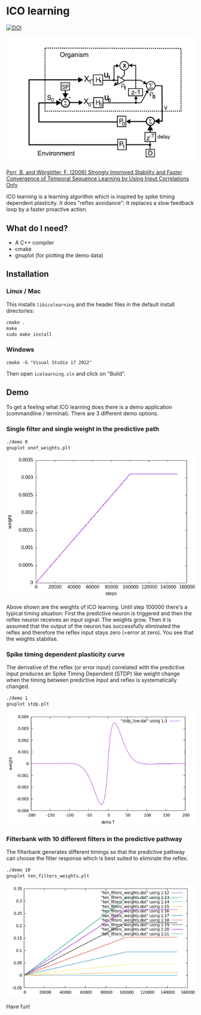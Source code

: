 # ICO learning

[![DOI](https://zenodo.org/badge/397375628.svg)](https://zenodo.org/badge/latestdoi/397375628)

![alt tag](closedloop.png)

[Porr, B. and Wörgötter, F. (2006) Strongly Improved Stability and Faster Convergence of Temporal Sequence Learning by Using Input Correlations Only](https://direct.mit.edu/neco/article/18/6/1380/7111/Strongly-Improved-Stability-and-Faster-Convergence)

ICO learning is a learning algorithm which is inspired by spike timing
dependent plasticity. It does "reflex avoidance": It replaces
a slow feedback loop by a faster proactive action.


## What do I need?
  - A C++ compiler
  - cmake
  - gnuplot (for plotting the demo data)


## Installation

### Linux / Mac
This installs `libicolearning` and the header files
in the default install directories:
```
cmake .
make
sudo make install
```

### Windows

```
cmake -G "Visual Studio 17 2022"
```

Then open `icolearning.sln` and click on "Build".

## Demo
To get a feeling what ICO learning does there is a demo
application (commandline / terminal). There are 3 different demo options.

### Single filter and single weight in the predictive path

```
./demo 0
gnuplot onef_weights.plt
```

![alt tag](onef_out.png)

Above shown are the weights of ICO learning. Until step 100000
there's a typical timing situation: First the predictive
neuron is triggered and then the reflex neuron receives an input signal.
The weights grow. Then it is assumed that the output of the
neuron has successfully eliminated the reflex and therefore
the reflex input stays zero (=error at zero). You see that the weights
stabilise.


### Spike timing dependent plasticity curve

The derivative of the reflex (or error input) correlated with the predictive input produces
an Spike Timing Dependent (STDP) like weight change when the timing between predictive input
and reflex is systematically changed.


```
./demo 1
gnuplot stdp.plt
```

![alt tag](stdp.png)

### Filterbank with 10 different filters in the predictive pathway

The filterbank generates different timings so that the predictive pathway can choose
the filter response which is best suited to eliminate the reflex.

```
./demo 10
gnuplot ten_filters_weights.plt
```

![alt tag](ten_filt.png)

Have fun!
